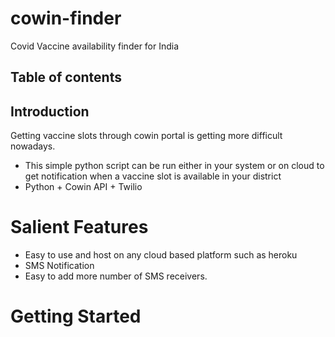 # cowin-finder
Covid Vaccine availability finder for India

## Table of contents


## Introduction

Getting vaccine slots through cowin portal is getting more difficult nowadays.

- This simple python script can be run either in your system or on cloud to get notification when a vaccine slot is available in your district
- Python + Cowin API + Twilio


# Salient Features

- Easy to use and host on any cloud based platform such as heroku
- SMS Notification
- Easy to add more number of SMS receivers.

# Getting Started


